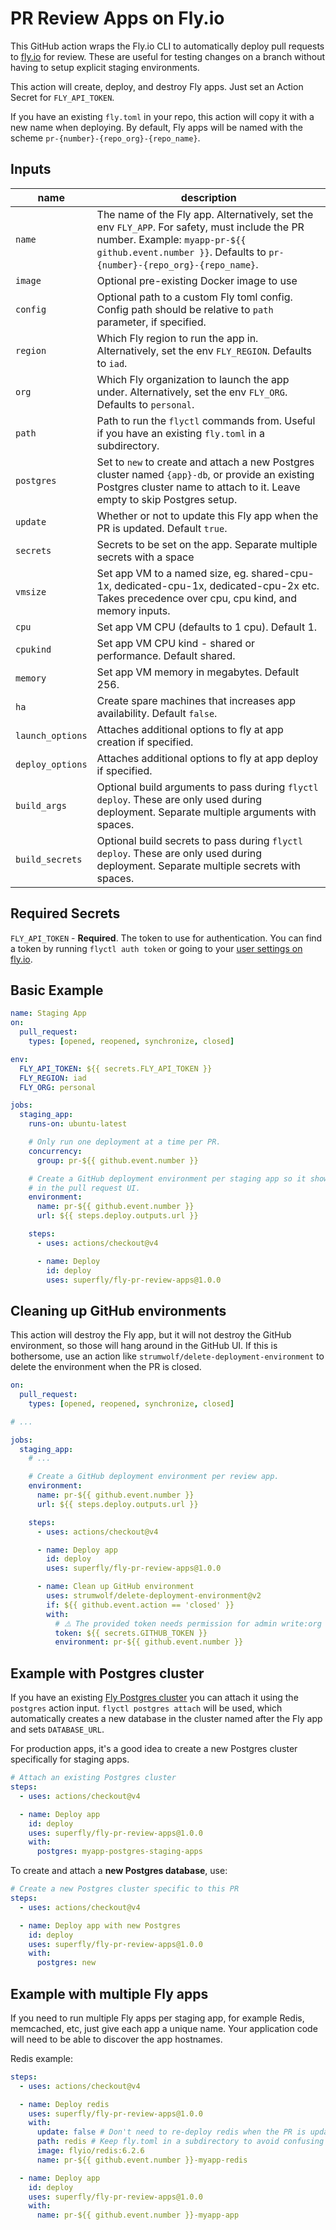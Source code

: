 # PR Review Apps on Fly.io

This GitHub action wraps the Fly.io CLI to automatically deploy pull requests to [fly.io](http://fly.io) for review. These are useful for testing changes on a branch without having to setup explicit staging environments.

This action will create, deploy, and destroy Fly apps. Just set an Action Secret for `FLY_API_TOKEN`.

If you have an existing `fly.toml` in your repo, this action will copy it with a new name when deploying. By default, Fly apps will be named with the scheme `pr-{number}-{repo_org}-{repo_name}`.

## Inputs

| name             | description                                                                                                                                                                                              |
| ---------------- | -------------------------------------------------------------------------------------------------------------------------------------------------------------------------------------------------------- |
| `name`           | The name of the Fly app. Alternatively, set the env `FLY_APP`. For safety, must include the PR number. Example: `myapp-pr-${{ github.event.number }}`. Defaults to `pr-{number}-{repo_org}-{repo_name}`. |
| `image`          | Optional pre-existing Docker image to use                                                                                                                                                                |
| `config`         | Optional path to a custom Fly toml config. Config path should be relative to `path` parameter, if specified.                                                                                             |
| `region`         | Which Fly region to run the app in. Alternatively, set the env `FLY_REGION`. Defaults to `iad`.                                                                                                          |
| `org`            | Which Fly organization to launch the app under. Alternatively, set the env `FLY_ORG`. Defaults to `personal`.                                                                                            |
| `path`           | Path to run the `flyctl` commands from. Useful if you have an existing `fly.toml` in a subdirectory.                                                                                                     |
| `postgres`       | Set to `new` to create and attach a new Postgres cluster named `{app}-db`, or provide an existing Postgres cluster name to attach to it. Leave empty to skip Postgres setup.                             |
| `update`         | Whether or not to update this Fly app when the PR is updated. Default `true`.                                                                                                                            |
| `secrets`        | Secrets to be set on the app. Separate multiple secrets with a space                                                                                                                                     |
| `vmsize`         | Set app VM to a named size, eg. shared-cpu-1x, dedicated-cpu-1x, dedicated-cpu-2x etc. Takes precedence over cpu, cpu kind, and memory inputs.                                                           |
| `cpu`            | Set app VM CPU (defaults to 1 cpu). Default 1.                                                                                                                                                           |
| `cpukind`        | Set app VM CPU kind - shared or performance. Default shared.                                                                                                                                             |
| `memory`         | Set app VM memory in megabytes. Default 256.                                                                                                                                                             |
| `ha`             | Create spare machines that increases app availability. Default `false`.                                                                                                                                  |
| `launch_options` | Attaches additional options to fly at app creation if specified.                                                                                                                                         |
| `deploy_options` | Attaches additional options to fly at app deploy if specified.                                                                                                                                           |
| `build_args`     | Optional build arguments to pass during `flyctl deploy`. These are only used during deployment. Separate multiple arguments with spaces.                                                                 |
| `build_secrets`  | Optional build secrets to pass during `flyctl deploy`. These are only used during deployment. Separate multiple secrets with spaces.                                                                     |

## Required Secrets

`FLY_API_TOKEN` - **Required**. The token to use for authentication. You can find a token by running `flyctl auth token` or going to your [user settings on fly.io](https://fly.io/user/personal_access_tokens).

## Basic Example

```yaml
name: Staging App
on:
  pull_request:
    types: [opened, reopened, synchronize, closed]

env:
  FLY_API_TOKEN: ${{ secrets.FLY_API_TOKEN }}
  FLY_REGION: iad
  FLY_ORG: personal

jobs:
  staging_app:
    runs-on: ubuntu-latest

    # Only run one deployment at a time per PR.
    concurrency:
      group: pr-${{ github.event.number }}

    # Create a GitHub deployment environment per staging app so it shows up
    # in the pull request UI.
    environment:
      name: pr-${{ github.event.number }}
      url: ${{ steps.deploy.outputs.url }}

    steps:
      - uses: actions/checkout@v4

      - name: Deploy
        id: deploy
        uses: superfly/fly-pr-review-apps@1.0.0
```

## Cleaning up GitHub environments

This action will destroy the Fly app, but it will not destroy the GitHub environment, so those will hang around in the GitHub UI. If this is bothersome, use an action like `strumwolf/delete-deployment-environment` to delete the environment when the PR is closed.

```yaml
on:
  pull_request:
    types: [opened, reopened, synchronize, closed]

# ...

jobs:
  staging_app:
    # ...

    # Create a GitHub deployment environment per review app.
    environment:
      name: pr-${{ github.event.number }}
      url: ${{ steps.deploy.outputs.url }}

    steps:
      - uses: actions/checkout@v4

      - name: Deploy app
        id: deploy
        uses: superfly/fly-pr-review-apps@1.0.0

      - name: Clean up GitHub environment
        uses: strumwolf/delete-deployment-environment@v2
        if: ${{ github.event.action == 'closed' }}
        with:
          # ⚠️ The provided token needs permission for admin write:org
          token: ${{ secrets.GITHUB_TOKEN }}
          environment: pr-${{ github.event.number }}
```

## Example with Postgres cluster

If you have an existing [Fly Postgres cluster](https://fly.io/docs/reference/postgres/) you can attach it using the `postgres` action input. `flyctl postgres attach` will be used, which automatically creates a new database in the cluster named after the Fly app and sets `DATABASE_URL`.

For production apps, it's a good idea to create a new Postgres cluster specifically for staging apps.

```yaml
# Attach an existing Postgres cluster
steps:
  - uses: actions/checkout@v4

  - name: Deploy app
    id: deploy
    uses: superfly/fly-pr-review-apps@1.0.0
    with:
      postgres: myapp-postgres-staging-apps
```

To create and attach a **new Postgres database**, use:

```yaml
# Create a new Postgres cluster specific to this PR
steps:
  - uses: actions/checkout@v4

  - name: Deploy app with new Postgres
    id: deploy
    uses: superfly/fly-pr-review-apps@1.0.0
    with:
      postgres: new
```

## Example with multiple Fly apps

If you need to run multiple Fly apps per staging app, for example Redis, memcached, etc, just give each app a unique name. Your application code will need to be able to discover the app hostnames.

Redis example:

```yaml
steps:
  - uses: actions/checkout@v4

  - name: Deploy redis
    uses: superfly/fly-pr-review-apps@1.0.0
    with:
      update: false # Don't need to re-deploy redis when the PR is updated
      path: redis # Keep fly.toml in a subdirectory to avoid confusing flyctl
      image: flyio/redis:6.2.6
      name: pr-${{ github.event.number }}-myapp-redis

  - name: Deploy app
    id: deploy
    uses: superfly/fly-pr-review-apps@1.0.0
    with:
      name: pr-${{ github.event.number }}-myapp-app
```
